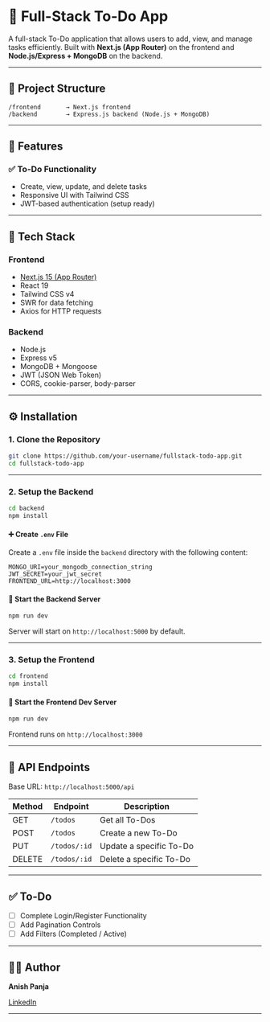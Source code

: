 # 📝 Full-Stack To-Do App

A full-stack To-Do application that allows users to add, view, and manage tasks efficiently. Built with **Next.js (App Router)** on the frontend and **Node.js/Express + MongoDB** on the backend.

---

## 📂 Project Structure

```
/frontend       → Next.js frontend
/backend        → Express.js backend (Node.js + MongoDB)
```

---

## 🚀 Features

### ✅ To-Do Functionality

- Create, view, update, and delete tasks
- Responsive UI with Tailwind CSS
- JWT-based authentication (setup ready)

---

## 🧪 Tech Stack

### Frontend

- [Next.js 15 (App Router)](https://nextjs.org)
- React 19
- Tailwind CSS v4
- SWR for data fetching
- Axios for HTTP requests

### Backend

- Node.js
- Express v5
- MongoDB + Mongoose
- JWT (JSON Web Token)
- CORS, cookie-parser, body-parser

---

## ⚙️ Installation

### 1. Clone the Repository

```bash
git clone https://github.com/your-username/fullstack-todo-app.git
cd fullstack-todo-app
```

---

### 2. Setup the Backend

```bash
cd backend
npm install
```

#### ➕ Create `.env` File

Create a `.env` file inside the `backend` directory with the following content:

```env
MONGO_URI=your_mongodb_connection_string
JWT_SECRET=your_jwt_secret
FRONTEND_URL=http://localhost:3000
```

#### 🚀 Start the Backend Server

```bash
npm run dev
```

Server will start on `http://localhost:5000` by default.

---

### 3. Setup the Frontend

```bash
cd frontend
npm install
```

#### 🚀 Start the Frontend Dev Server

```bash
npm run dev
```

Frontend runs on `http://localhost:3000`

---

## 🔌 API Endpoints

Base URL: `http://localhost:5000/api`

| Method | Endpoint     | Description             |
| ------ | ------------ | ----------------------- |
| GET    | `/todos`     | Get all To-Dos          |
| POST   | `/todos`     | Create a new To-Do      |
| PUT    | `/todos/:id` | Update a specific To-Do |
| DELETE | `/todos/:id` | Delete a specific To-Do |

---

## ✅ To-Do

- [ ] Complete Login/Register Functionality
- [ ] Add Pagination Controls
- [ ] Add Filters (Completed / Active)

---

## 👨‍💻 Author

**Anish Panja**

[LinkedIn](https://linkedin.com/in/anishpanja)

---
